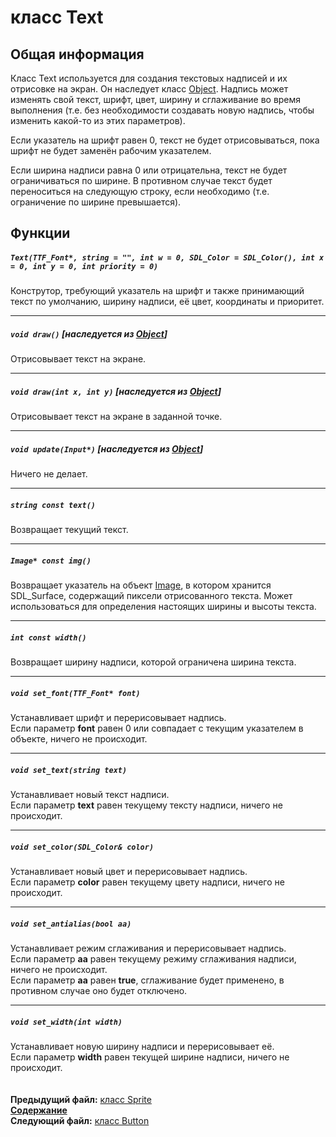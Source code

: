 ﻿# класс Text

## Общая информация

Класс Text используется для создания текстовых надписей и их отрисовке на экран. Он наследует класс [Object](04_Object.md). Надпись может изменять свой текст, шрифт, цвет, ширину и сглаживание во время выполнения (т.е. без необходимости создавать новую надпись, чтобы изменить какой-то из этих параметров).

Если указатель на шрифт равен 0, текст не будет отрисовываться, пока шрифт не будет заменён рабочим указателем.

Если ширина надписи равна 0 или отрицательна, текст не будет ограничиваться по ширине. В противном случае текст будет переноситься на следующую строку, если необходимо (т.е. ограничение по ширине превышается).

## Функции  

##### `Text(TTF_Font*, string = "", int w = 0, SDL_Color = SDL_Color(), int x = 0, int y = 0, int priority = 0)`
Конструтор, требующий указатель на шрифт и также принимающий текст по умолчанию, ширину надписи, её цвет, координаты и приоритет.  

----
##### `void draw()` [наследуется из [Object](04_Object.md#void-draw)]
Отрисовывает текст на экране.  

----
##### `void draw(int x, int y)` [наследуется из [Object](04_Object.md#void-drawint-x-int-y)]
Отрисовывает текст на экране в заданной точке.  

----
##### `void update(Input*)` [наследуется из [Object](04_Object.md#void-updateinput)]
Ничего не делает.  

----
##### `string const text()`
Возвращает текущий текст.  

----
##### `Image* const img()`
Возвращает указатель на объект [Image](12_Image.md), в котором хранится SDL_Surface, содержащий пиксели отрисованного текста. Может использоваться для определения настоящих ширины и высоты текста.  

----
##### `int const width()`
Возвращает ширину надписи, которой ограничена ширина текста.  

----
##### `void set_font(TTF_Font* font)`
Устанавливает шрифт и перерисовывает надпись.  
Если параметр **font** равен 0 или совпадает с текущим указателем в объекте, ничего не происходит.  

----
##### `void set_text(string text)`
Устанавливает новый текст надписи.  
Если параметр **text** равен текущему тексту надписи, ничего не происходит.  

----
##### `void set_color(SDL_Color& color)`
Устанавливает новый цвет и перерисовывает надпись.  
Если параметр **color** равен текущему цвету надписи, ничего не происходит.  

----
##### `void set_antialias(bool aa)`
Устанавливает режим сглаживания и перерисовывает надпись.  
Если параметр **aa** равен текущему режиму сглаживания надписи, ничего не происходит.  
Если параметр **aa** равен **true**, сглаживание будет применено, в противном случае оно будет отключено.  

----
##### `void set_width(int width)`
Устанавливает новую ширину надписи и перерисовывает её.  
Если параметр **width** равен текущей ширине надписи, ничего не происходит.  
   
   
**Предыдущий файл:** [класс Sprite](13_Sprite.md)  
**[Содержание](00_Contents.md)**  
**Следующий файл:** [класс Button](15_Button.md)